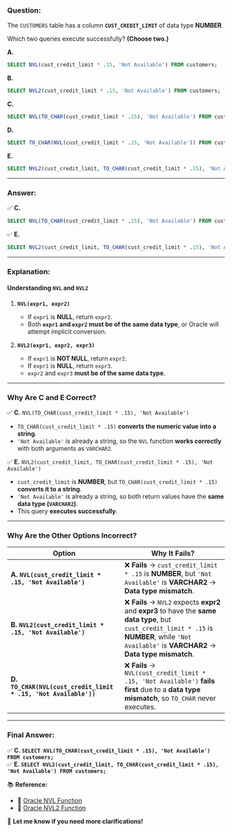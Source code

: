 ### **Question:**  
The `CUSTOMERS` table has a column **`CUST_CREDIT_LIMIT`** of data type **NUMBER**.  

Which two queries execute successfully? **(Choose two.)**  

**A.**  
```sql
SELECT NVL(cust_credit_limit * .15, 'Not Available') FROM customers;
```  
**B.**  
```sql
SELECT NVL2(cust_credit_limit * .15, 'Not Available') FROM customers;
```  
**C.**  
```sql
SELECT NVL(TO_CHAR(cust_credit_limit * .15), 'Not Available') FROM customers;
```  
**D.**  
```sql
SELECT TO_CHAR(NVL(cust_credit_limit * .15, 'Not Available')) FROM customers;
```  
**E.**  
```sql
SELECT NVL2(cust_credit_limit, TO_CHAR(cust_credit_limit * .15), 'Not Available') FROM customers;
```  

---

### **Answer:**  
✅ **C.**  
```sql
SELECT NVL(TO_CHAR(cust_credit_limit * .15), 'Not Available') FROM customers;
```  
✅ **E.**  
```sql
SELECT NVL2(cust_credit_limit, TO_CHAR(cust_credit_limit * .15), 'Not Available') FROM customers;
```  

---

### **Explanation:**  

#### **Understanding `NVL` and `NVL2`**
1. **`NVL(expr1, expr2)`**  
   - If `expr1` is **NULL**, return `expr2`.  
   - Both **`expr1` and `expr2` must be of the same data type**, or Oracle will attempt implicit conversion.  

2. **`NVL2(expr1, expr2, expr3)`**  
   - If `expr1` is **NOT NULL**, return `expr2`.  
   - If `expr1` is **NULL**, return `expr3`.  
   - `expr2` and `expr3` **must be of the same data type**.

---

### **Why Are C and E Correct?**  

✅ **C.** `NVL(TO_CHAR(cust_credit_limit * .15), 'Not Available')`  
- `TO_CHAR(cust_credit_limit * .15)` **converts the numeric value into a string**.  
- `'Not Available'` is already a string, so the `NVL` function **works correctly** with both arguments as `VARCHAR2`.  

✅ **E.** `NVL2(cust_credit_limit, TO_CHAR(cust_credit_limit * .15), 'Not Available')`  
- `cust_credit_limit` is **NUMBER**, but `TO_CHAR(cust_credit_limit * .15)` **converts it to a string**.  
- `'Not Available'` is already a string, so both return values have the **same data type (`VARCHAR2`)**.  
- This query **executes successfully**.  

---

### **Why Are the Other Options Incorrect?**  

| Option | Why It Fails? |
|--------|--------------|
| **A. `NVL(cust_credit_limit * .15, 'Not Available')`** | ❌ **Fails** → `cust_credit_limit * .15` is **NUMBER**, but `'Not Available'` is **VARCHAR2** → **Data type mismatch**. |
| **B. `NVL2(cust_credit_limit * .15, 'Not Available')`** | ❌ **Fails** → `NVL2` expects **expr2** and **expr3** to have the **same data type**, but `cust_credit_limit * .15` is **NUMBER**, while `'Not Available'` is **VARCHAR2** → **Data type mismatch**. |
| **D. `TO_CHAR(NVL(cust_credit_limit * .15, 'Not Available'))`** | ❌ **Fails** → `NVL(cust_credit_limit * .15, 'Not Available')` **fails first** due to a **data type mismatch**, so `TO_CHAR` never executes. |

---

### **Final Answer:**  
✅ **C. `SELECT NVL(TO_CHAR(cust_credit_limit * .15), 'Not Available') FROM customers;`**  
✅ **E. `SELECT NVL2(cust_credit_limit, TO_CHAR(cust_credit_limit * .15), 'Not Available') FROM customers;`**  

📚 **Reference:**  
- 🔹 [Oracle NVL Function](https://docs.oracle.com/en/database/oracle/oracle-database/19/sqlrf/NVL.html)  
- 🔹 [Oracle NVL2 Function](https://docs.oracle.com/en/database/oracle/oracle-database/19/sqlrf/NVL2.html)  

🚀 **Let me know if you need more clarifications!**
